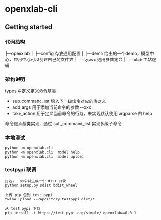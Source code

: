 # openxlab-cli

## Getting started

### 代码结构

├─openxlab
│  ├─config                存放通用配置
│  ├─demo                 给出的一个demo，模型中心，应用中心可以创建自己的文件夹
│  ├─types		   通用参数定义
│  ├─xlab		   主站逻辑

### 架构说明

types 中定义定义命令基类

- sub_command_list 	填入下一级命令对应的类定义
- add_args        		用于添加当前命令的参数  --xxx
- take_action 		用于定义当前命令的行为，未实现默认使用 argparse 的 help

命令继承基类实现，通过 sub_command_list 实现多级子命令

### 本地测试

```
python -m openxlab.cli 
python -m openxlab.cli  model help  
python -m openxlab.cli  model upload
```


### testpypi 联调

```
打包，  命令将生成一个 dist 目录
python setup.py sdist bdist_wheel

上传 pip 包到 test pypi
twine upload --repository testpypi dist/*

从 test pypi 下载
pip install -i https://test.pypi.org/simple/ openxlab==0.0.1
```
